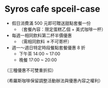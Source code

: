 # Syros cafe spceil-case

- 假日消費滿 500 元即可贈送甜點套餐一份
  - （套餐內容：限定蛋糕乙個 + 美式咖啡一杯）
- 每週一相同飲料第二杯半價優惠
  - （需相同飲料  ＊不可寄杯）
- 週一～週日特定時段餐點套餐優惠 8 折
  - 下午茶 14:00 ~ 17:00
  - 晚餐 17:00 ~ 20:00

（三種優惠不可雙重折扣）

（希羅斯咖啡保留調整活動辦法與優惠內容之權利）
